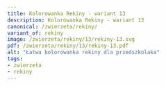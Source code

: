 ```yaml
---
title: Kolorowanka Rekiny - wariant 13
description: Kolorowanka Rekiny - wariant 13
canonical: /zwierzeta/rekiny/
variant_of: rekiny
image: /zwierzeta/rekiny/13/rekiny-13.svg
pdf: /zwierzeta/rekiny/13/rekiny-13.pdf
alt: "Łatwa kolorowanka rekiny dla przedszkolaka"
tags:
- zwierzeta
- rekiny
---
```

